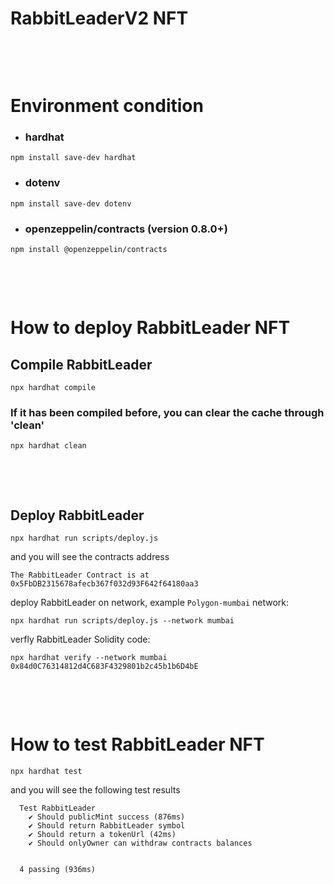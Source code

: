 # RabbitLeaderV2 NFT 

&nbsp;

&nbsp;
# **Environment condition**
- ### hardhat
```
npm install save-dev hardhat
```
- ### dotenv
```
npm install save-dev dotenv
```
- ### openzeppelin/contracts (version 0.8.0+)
```
npm install @openzeppelin/contracts
```




&nbsp;

&nbsp;

# **How to deploy RabbitLeader NFT**

## **Compile RabbitLeader**
```
npx hardhat compile
```
### If it has been compiled before, you can clear the cache through 'clean'
```
npx hardhat clean
```





&nbsp;

&nbsp;
## **Deploy RabbitLeader**
```
npx hardhat run scripts/deploy.js
```
and you will see the contracts address
```
The RabbitLeader Contract is at 0x5FbDB2315678afecb367f032d93F642f64180aa3
```

deploy RabbitLeader on network, example `Polygon-mumbai` network:
```
npx hardhat run scripts/deploy.js --network mumbai
```
verfly RabbitLeader Solidity code:
```
npx hardhat verify --network mumbai 0x84d0C76314812d4C683F4329801b2c45b1b6D4bE
```



&nbsp;

&nbsp;
# **How to test RabbitLeader NFT**
```
npx hardhat test
```
and you will see the following test results
```
  Test RabbitLeader
    ✔ Should publicMint success (876ms)
    ✔ Should return RabbitLeader symbol
    ✔ Should return a tokenUrl (42ms)
    ✔ Should onlyOwner can withdraw contracts balances


  4 passing (936ms)
```


